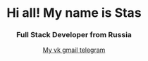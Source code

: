 <div id="header" align="center">
  <h1>Hi all! My name is Stas</h1>
  <h3>Full Stack Developer from Russia</h3>
</div>

<div id="socials" align="center">
  <a href="https://vk.com/bard_toyn">
    My vk
  </a>
  <a href="mailto:blinkdewalker0708@gmail.com">
    gmail
  </a>
  <a href="https://t.me/EobardThawne1">
    telegram
  </a>
</div>
